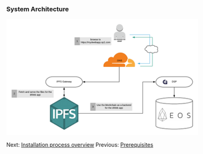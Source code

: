 ### System Architecture <a name="architecture"></a>

![dWeb architecture](images/dWeb-arch.png)


Next: [Installation process overview](04-overview.md)
Previous: [Prerequisites](02-prerequisites.md)